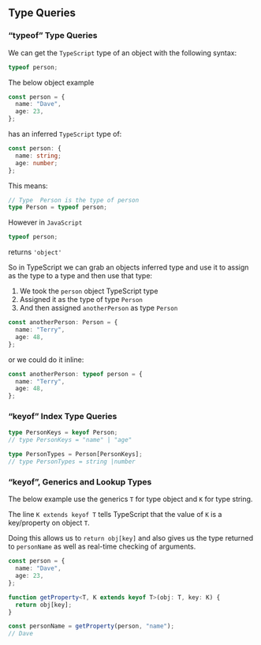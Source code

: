 ## Type Queries

### “typeof” Type Queries

We can get the `TypeScript` type of an object with the following syntax:

```ts
typeof person;
```

The below object example

```ts
const person = {
  name: "Dave",
  age: 23,
};
```

has an inferred `TypeScript` type of:

```ts
const person: {
  name: string;
  age: number;
};
```

This means:

```ts
// Type  Person is the type of person
type Person = typeof person;
```

However in `JavaScript`

```ts
typeof person;
```

returns `'object'`

So in TypeScript we can grab an objects inferred type and use it to assign as the type to a type and then use that type:

1. We took the `person` object TypeScript type
2. Assigned it as the type of type `Person`
3. And then assigned `anotherPerson` as type `Person`

```ts
const anotherPerson: Person = {
  name: "Terry",
  age: 48,
};
```

or we could do it inline:

```ts
const anotherPerson: typeof person = {
  name: "Terry",
  age: 48,
};
```

### “keyof” Index Type Queries

```ts
type PersonKeys = keyof Person;
// type PersonKeys = "name" | "age"
```

```ts
type PersonTypes = Person[PersonKeys];
// type PersonTypes = string |number
```

### “keyof”, Generics and Lookup Types

The below example use the generics `T` for type object and `K` for type string.

The line `K extends keyof T` tells TypeScript that the value of `K` is a key/property on object `T`.

Doing this allows us to `return obj[key]` and also gives us the type returned to `personName` as well as real-time checking of arguments.

```ts
const person = {
  name: "Dave",
  age: 23,
};

function getProperty<T, K extends keyof T>(obj: T, key: K) {
  return obj[key];
}

const personName = getProperty(person, "name");
// Dave
```
